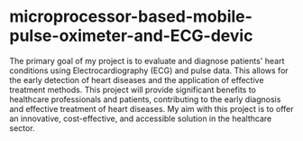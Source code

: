 # microprocessor-based-mobile-pulse-oximeter-and-ECG-devic
The primary goal of my project is to evaluate and diagnose patients' heart conditions using Electrocardiography (ECG) and pulse data. This allows for the early detection of heart diseases and the application of effective treatment methods. This project will provide significant benefits to healthcare professionals and patients, contributing to the early diagnosis and effective treatment of heart diseases. My aim with this project is to offer an innovative, cost-effective, and accessible solution in the healthcare sector.
